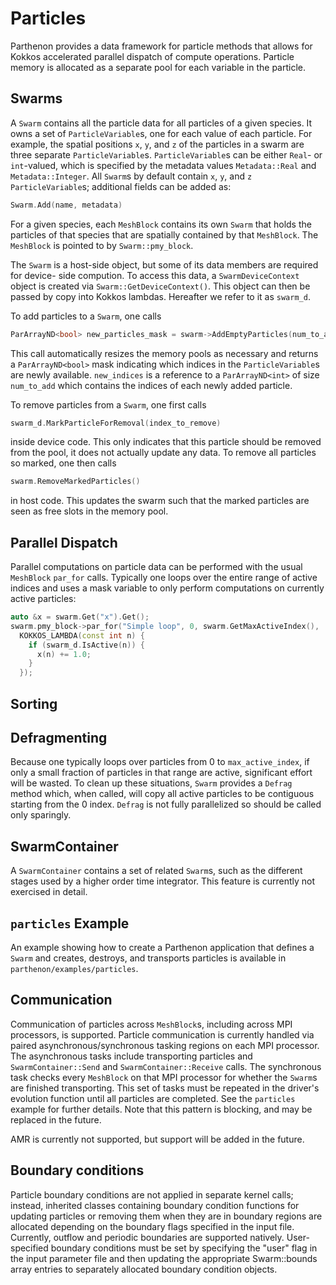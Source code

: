 # Particles

Parthenon provides a data framework for particle methods that allows for Kokkos
accelerated parallel dispatch of compute operations. Particle memory is allocated as a
separate pool for each variable in the particle.

## Swarms

A `Swarm` contains all the particle data for all particles of a given species. It owns a
set of `ParticleVariable`s, one for each value of each particle. For example, the spatial
positions `x`, `y`, and `z` of the particles in a swarm are three separate
`ParticleVariable`s. `ParticleVariable`s can be either `Real`- or `int`-valued, which is
specified by the metadata values `Metadata::Real` and `Metadata::Integer`. All `Swarm`s by
default contain `x`, `y`, and `z` `ParticleVariable`s; additional fields can be added as:
```c++
Swarm.Add(name, metadata)
```
For a given species, each `MeshBlock` contains its own `Swarm` that holds the particles of
that species that are spatially contained by that `MeshBlock`. The `MeshBlock` is pointed
to by `Swarm::pmy_block`.

The `Swarm` is a host-side object, but some of its data members are required for device-
side compution. To access this data, a `SwarmDeviceContext` object is created via
`Swarm::GetDeviceContext()`. This object can then be passed by copy into Kokkos lambdas.
Hereafter we refer to it as `swarm_d`.

To add particles to a `Swarm`, one calls
```c++
ParArrayND<bool> new_particles_mask = swarm->AddEmptyParticles(num_to_add, new_indices)
```
This call automatically resizes the memory pools as necessary and returns a
`ParArrayND<bool>` mask indicating which indices in the `ParticleVariable`s are newly
available. `new_indices` is a reference to a `ParArrayND<int>` of size `num_to_add` which
contains the indices of each newly added particle.

To remove particles from a `Swarm`, one first calls
```c++
swarm_d.MarkParticleForRemoval(index_to_remove)
```
inside device code. This only indicates that this particle should be removed from the pool,
it does not actually update any data. To remove all particles so marked, one then calls
```c++
swarm.RemoveMarkedParticles()
```
in host code. This updates the swarm such that the marked particles are seen as free slots
in the memory pool.

## Parallel Dispatch

Parallel computations on particle data can be performed with the usual `MeshBlock`
`par_for` calls. Typically one loops over the entire range of active indices and uses a
mask variable to only perform computations on currently active particles:
```c++
auto &x = swarm.Get("x").Get();
swarm.pmy_block->par_for("Simple loop", 0, swarm.GetMaxActiveIndex(),
  KOKKOS_LAMBDA(const int n) {
    if (swarm_d.IsActive(n)) {
      x(n) += 1.0;
    }
  });
```

## Sorting



## Defragmenting

Because one typically loops over particles from 0 to `max_active_index`, if only a small
fraction of particles in that range are active, significant effort will be wasted. To
clean up these situations, `Swarm` provides a `Defrag` method which, when called, will
copy all active particles to be contiguous starting from the 0 index. `Defrag` is not
fully parallelized so should be called only sparingly.

## SwarmContainer

A `SwarmContainer` contains a set of related `Swarm`s, such as the different stages used
by a higher order time integrator. This feature is currently not exercised in detail.

## `particles` Example

An example showing how to create a Parthenon application that defines a `Swarm` and
creates, destroys, and transports particles is available in
`parthenon/examples/particles`.

## Communication

Communication of particles across `MeshBlock`s, including across MPI
processors, is supported. Particle communication is currently handled via
paired asynchronous/synchronous tasking regions on each MPI processor. The
asynchronous tasks include transporting particles and `SwarmContainer::Send`
and `SwarmContainer::Receive` calls. The synchronous task checks every
`MeshBlock` on that MPI processor for whether the `Swarm`s are finished
transporting. This set of tasks must be repeated in the driver's evolution
function until all particles are completed. See the `particles` example for
further details. Note that this pattern is blocking, and may be replaced in the
future.

AMR is currently not supported, but support will be added in the future.

## Boundary conditions

Particle boundary conditions are not applied in separate kernel calls; instead, inherited
classes containing boundary condition functions for updating particles or removing them
when they are in boundary regions are allocated depending on the boundary flags specified
in the input file. Currently, outflow and periodic boundaries are supported natively.
User-specified boundary conditions must be set by specifying the "user" flag in the input
parameter file and then updating the appropriate Swarm::bounds array entries to separately
allocated boundary condition objects.
